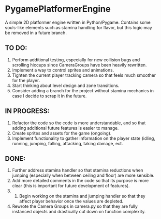 # PygamePlatformerEngine
A simple 2D platformer engine written in Python/Pygame. Contains some souls-like elements such as stamina handling for flavor, but this logic may be removed in a future branch.

## TO DO:
1. Perform additional testing, especially for new collision bugs and scrolling hiccups since CameraGroups have been heavily rewritten.
3. Implement a way to control sprites and animations.
4. Tighten the current player tracking camera so that feels much smoother for the player.
5. Start thinking about level design and zone transitions.
6. Consider adding a branch for the project without stamina mechanics in case I decide to scrap it in the future.

## IN PROGRESS:
1. Refactor the code so the code is more understandable, and so that adding additional future features is easier to manage.
2. Create sprites and assets for the game (ongoing).
3. Implement functionality to gather information on the player state (idling, running, jumping, falling, attacking, taking damage, ect.

## DONE:
1. Further address stamina handler so that stamina reductions when jumping (especially when between ceiling and floor) are more sensible.
2. Add more detailed comments in the code so that its purpose is more clear (this is important for future development of features).
3. 1. Begin working on the stamina and jumping handler so that they affect player behavior once the values are depleted.
4. Rewrote the Camera Groups in camera.py so that they are fully instanced objects and drastically cut down on function complexity. 
